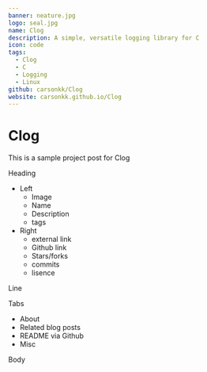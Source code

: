 ```yaml
---
banner: neature.jpg
logo: seal.jpg
name: Clog
description: A simple, versatile logging library for C
icon: code
tags:
  - Clog
  - C
  - Logging
  - Linux
github: carsonkk/Clog
website: carsonkk.github.io/Clog
---
```


# Clog

This is a sample project post for Clog

Heading

- Left
  - Image
  - Name
  - Description
  - tags
- Right
  - external link
  - Github link
  - Stars/forks
  - commits
  - lisence

Line

Tabs

- About
- Related blog posts
- README via Github
- Misc

Body